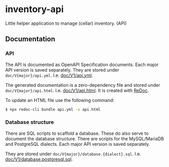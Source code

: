 # inventory-api
Little helper application to manage (cellar) inventory. (API)

## Documentation

### API

The API is documented as OpenAPI Specification documents. Each major API version is saved separately.
They are stored under `doc/V{major}/api.yml`. I.e. [doc/V1/api.yml](./doc/V1/api.yml).

The generated documentation is a zero-dependency file and stored under `doc/V{major}/api.html`.
I.e. [doc/V1/api.html](./doc/V1/api.html). It is created with [ReDoc](https://github.com/Redocly/redoc).

To update an HTML file use the following command:

```bash
$ npx redoc-cli bundle api.yml -o api.html
```

### Database structure

There are SQL scripts to scaffold a database. These do also serve to document the database structure.
There are scripts for the MySQL/MariaDB and PostgreSQL dialects. Each major API version is saved separately.

They are stored under `doc/V{major}/database.{dialect}.sql`.
I.e. [doc/V1/database.postgresql.sql](./doc/V1/database.postgresql.sql).
